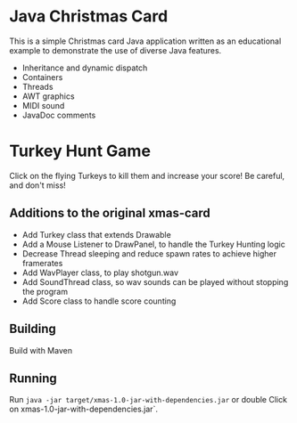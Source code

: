 # Java Christmas Card

This is a simple Christmas card Java application written as an educational
example to demonstrate the use of diverse Java features.

* Inheritance and dynamic dispatch
* Containers
* Threads
* AWT graphics
* MIDI sound
* JavaDoc comments

# Turkey Hunt Game

Click on the flying Turkeys to kill them and increase your score!
Be careful, and don't miss!

## Additions to the original xmas-card

* Add Turkey class that extends Drawable
* Add a Mouse Listener to DrawPanel, to handle the Turkey Hunting logic
* Decrease Thread sleeping and reduce spawn rates to achieve higher framerates
* Add WavPlayer class, to play shotgun.wav
* Add SoundThread class, so wav sounds can be played without stopping the program
* Add Score class to handle score counting

## Building

Build with Maven

## Running

Run
`java -jar target/xmas-1.0-jar-with-dependencies.jar`
or double Click on xmas-1.0-jar-with-dependencies.jar`.
 
